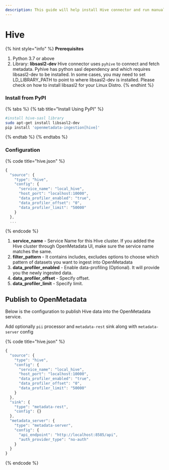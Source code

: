 ```yaml
---
description: This guide will help install Hive connector and run manually
---
```


# Hive

{% hint style="info" %}
**Prerequisites**

1. Python 3.7 or above
2. Library: **libsasl2-dev** Hive connector uses `pyhive` to connect and fetch metadata. Pyhive has python sasl dependency and which requires libsasl2-dev to be installed. In some cases, you may need to set LD\_LIBRARY\_PATH to point to where libsasl2-dev is installed. Please check on how to install libsasl2 for your Linux Distro.
{% endhint %}

### Install from PyPI

{% tabs %}
{% tab title="Install Using PyPI" %}
```bash
#install hive-sasl library
sudo apt-get install libsasl2-dev
pip install 'openmetadata-ingestion[hive]'
```
{% endtab %}
{% endtabs %}

### Configuration

{% code title="hive.json" %}
```javascript
{
  "source": {
    "type": "hive",
    "config": {
      "service_name": "local_hive",
      "host_port": "localhost:10000",
      "data_profiler_enabled": "true",
      "data_profiler_offset": "0",
      "data_profiler_limit": "50000"
    }
  },
  ...
```
{% endcode %}

1. **service\_name** - Service Name for this Hive cluster. If you added the Hive cluster through OpenMetadata UI, make sure the service name matches the same.
2. **filter\_pattern** - It contains includes, excludes options to choose which pattern of datasets you want to ingest into OpenMetadata
3. **data\_profiler\_enabled** - Enable data-profiling (Optional). It will provide you the newly ingested data.
4. **data\_profiler\_offset** - Specify offset.
5. **data\_profiler\_limit** - Specify limit.

## Publish to OpenMetadata

Below is the configuration to publish Hive data into the OpenMetadata service.

Add optionally `pii` processor and `metadata-rest` sink along with `metadata-server` config

{% code title="hive.json" %}
```javascript
{
  "source": {
    "type": "hive",
    "config": {
      "service_name": "local_hive",
      "host_port": "localhost:10000",
      "data_profiler_enabled": "true",
      "data_profiler_offset": "0",
      "data_profiler_limit": "50000"
    }
  },
  "sink": {
    "type": "metadata-rest",
    "config": {}
  },
  "metadata_server": {
    "type": "metadata-server",
    "config": {
      "api_endpoint": "http://localhost:8585/api",
      "auth_provider_type": "no-auth"
    }
  }
}
```
{% endcode %}
